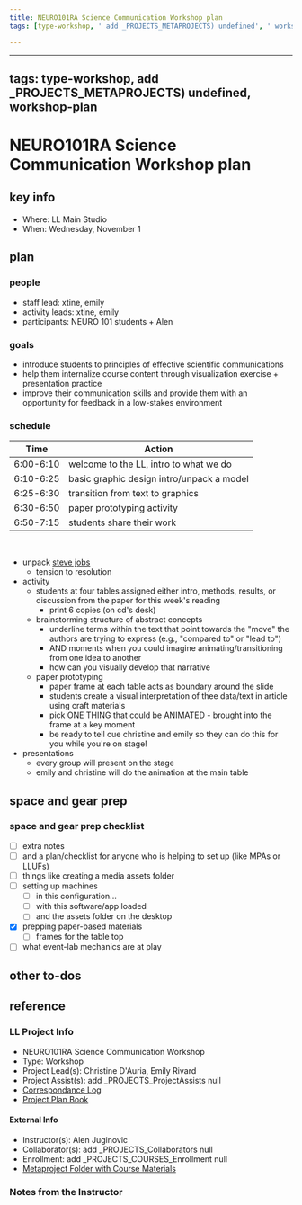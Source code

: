 ```yaml
---
title: NEURO101RA Science Communication Workshop plan
tags: [type-workshop, ' add _PROJECTS_METAPROJECTS) undefined', ' workshop-plan', ' NEURO101RA']

---
```


---
tags: type-workshop, add _PROJECTS_METAPROJECTS) undefined, workshop-plan
---


# NEURO101RA Science Communication Workshop plan

## key info
- Where: LL Main Studio
- When: Wednesday, November 1 

## plan

### people
* staff lead: xtine, emily
* activity leads: xtine, emily
* participants: NEURO 101 students + Alen

### goals
* introduce students to principles of effective scientific communications
* help them internalize course content through visualization exercise + presentation practice
* improve their communication skills and provide them with an opportunity for feedback in a low-stakes environment

### schedule

| Time | Action |  
| -------- | -------- | 
| 6:00-6:10     |  welcome to the LL, intro to what we do    | 
| 6:10-6:25     |  basic graphic design intro/unpack a model    | 
| 6:25-6:30     | transition from text to graphics    | 
| 6:30-6:50     |  paper prototyping activity    | 
| 6:50-7:15     |  students share their work   |  
 
* unpack [steve jobs](https://www.youtube.com/watch?v=6Fk1V5NqoD4)
    * tension to resolution
* activity
    * students at four tables assigned either intro, methods, results, or discussion from the paper for this week's reading
        * print 6 copies (on cd's desk)
    * brainstorming structure of abstract concepts
        * underline terms within the text that point towards the "move" the authors are trying to express (e.g., "compared to" or "lead to")
        * AND moments when you could imagine animating/transitioning from one idea to another
        * how can you visually develop that narrative 
    * paper prototyping
        * paper frame at each table acts as boundary around the slide
        * students create a visual interpretation of thee data/text in article using craft materials
        * pick ONE THING that could be ANIMATED - brought into the frame at a key moment
        * be ready to tell cue christine and emily so they can do this for you while you're on stage!
* presentations
    * every group will present on the stage
    * emily and christine will do the animation at the main table
  
## space and gear prep

### space and gear prep checklist
- [ ] extra notes
- [ ] and a plan/checklist for anyone who is helping to set up (like MPAs or LLUFs)
- [ ] things like creating a media assets folder
- [ ] setting up machines 
    - [ ] in this configuration...
    - [ ] with this software/app loaded
    - [ ] and the assets folder on the desktop
- [x] prepping paper-based materials
    - [ ] frames for the table top
- [ ] what event-lab mechanics are at play 

## other to-dos

## reference
### LL Project Info
* NEURO101RA Science Communication Workshop
* Type: Workshop
* Project Lead(s): Christine D'Auria, Emily Rivard
* Project Assist(s): add _PROJECTS_ProjectAssists null
* [Correspondance Log](https://drive.google.com/drive/folders/1Mx1ZuUVMNhmLEtRVzOKlR8dl0wxzQcN7?usp=drive_link)
* [Project Plan Book](https://hackmd.io/@ll-23-24/BJebperRn)

#### External Info
* Instructor(s): Alen Juginovic
* Collaborator(s): add _PROJECTS_Collaborators null
* Enrollment: add _PROJECTS_COURSES_Enrollment null
* [Metaproject Folder with Course Materials](https://drive.google.com/drive/folders/1l4oN8gdibQZ-EkpqiGG6rWvQIVFR3apa)
### Notes from the Instructor

